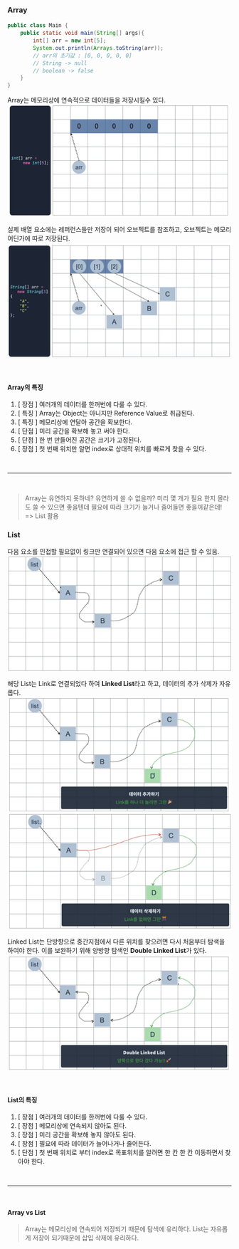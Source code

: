 ### Array

```java
public class Main {
    public static void main(String[] args){
        int[] arr = new int[5];
        System.out.println(Arrays.toString(arr));
        // arr의 초기값 : [0, 0, 0, 0, 0]
        // String -> null
        // boolean -> false
    }
}
```

Array는 메모리상에 연속적으로 데이터들을 저장시킬수 있다.
![img.png](img/img.png)

실제 배열 요소에는 레퍼런스들만 저장이 되어 오브젝트를 참조하고, 오브젝트는 메모리 어딘가에 따로 저장된다. 
![img_1.png](img/img_1.png)

<br>

#### Array의 특징
1. [ 장점 ] 여러개의 데이터를 한꺼번에 다룰 수 있다.
2. [ 특징 ] Array는 Object는 아니지만 Reference Value로 취급된다.
3. [ 특징 ] 메모리상에 연달아 공간을 확보한다.
4. [ 단점 ] 미리 공간을 확보해 놓고 써야 한다.
5. [ 단점 ] 한 번 만들어진 공간은 크기가 고정된다.
6. [ 장점 ] 첫 번째 위치만 알면 index로 상대적 위치를 빠르게 찾을 수 있다.

<br>
<hr>
<br>

> 
> Array는 유연하지 못하네?
> 유연하게 쓸 수 없을까?
> 미리 몇 개가 필요 한지 몰라도 쓸 수 있으면 좋을텐데
> 필요에 따라 크기가 늘거나 줄어들면 좋을꺼같은데!
> => List 활용
> 

### List

다음 요소를 인접할 필요없이 링크만 연결되어 있으면 다음 요소에 접근 할 수 있음.
![img_2.png](img/img_2.png)

해당 List는 Link로 연결되었다 하여 **Linked List**라고 하고, 데이터의 추가 삭제가 자유롭다.
![img_3.png](img/img_3.png)
![img_4.png](img/img_4.png)

Linked List는 단방향으로 중간지점에서 다른 위치를 찾으려면 다시 처음부터 탐색을 하여야 한다.
이를 보완하기 위해 양방향 탐색인 **Double Linked List**가 있다.
![img_5.png](img/img_5.png)

<br>

#### List의 특징
1. [ 장점 ] 여러개의 데이터를 한꺼번에 다룰 수 있다.
2. [ 장점 ] 메모리상에 연속되지 않아도 된다.
3. [ 장점 ] 미리 공간을 확보해 놓지 않아도 된다.
4. [ 장점 ] 필요에 따라 데이터가 늘어나거나 줄어든다.
5. [ 단점 ] 첫 번째 위치로 부터 index로 목표위치를 알려면 한 칸 한 칸 이동하면서 찾아야 한다.

<br>
<hr>
<br>

#### Array vs List

> Array는 메모리상에 연속되어 저장되기 때문에 탐색에 유리하다.
> List는 자유롭게 저장이 되기때문에 삽입 삭제에 유리하다.
> 